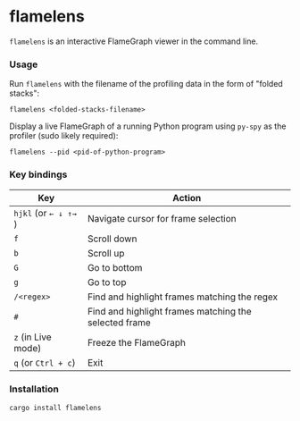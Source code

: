 # flamelens

`flamelens` is an interactive FlameGraph viewer in the command line.

### Usage

Run `flamelens` with the filename of the profiling data in the form of "folded stacks":

```
flamelens <folded-stacks-filename>
```

Display a live FlameGraph of a running Python program using `py-spy` as the profiler (sudo likely
required):

```
flamelens --pid <pid-of-python-program>
```

### Key bindings
Key | Action
--- | ---
`hjkl` (or `← ↓ ↑→ `) | Navigate cursor for frame selection
`f` | Scroll down
`b` | Scroll up
`G` | Go to bottom
`g` | Go to top
`/<regex>` | Find and highlight frames matching the regex
`#` | Find and highlight frames matching the selected frame
`z` (in Live mode) | Freeze the FlameGraph
`q` (or `Ctrl + c`) | Exit

### Installation

```
cargo install flamelens
```